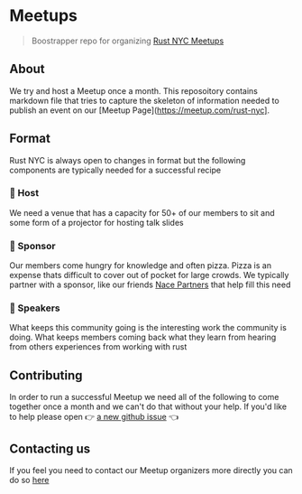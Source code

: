 # Meetups

> Boostrapper repo for organizing [Rust NYC Meetups](https://meetup.com/rust-nyc)


## About

We try and host a Meetup once a month. This reposoitory contains markdown file that
tries to capture the skeleton of information needed to publish an event on our
[Meetup Page](https://meetup.com/rust-nyc].

## Format

Rust NYC is always open to changes in format but the following components are typically
needed for a successful recipe

### 🏡 Host

We need a venue that has a capacity for 50+ of our members to sit and some form
of a projector for hosting talk slides

### 🍕 Sponsor

Our members come hungry for knowledge and often pizza. Pizza is an expense
thats difficult to cover out of pocket for large crowds. We typically partner
with a sponsor, like our friends [Nace Partners](http://nacepartners.com/) that help
fill this need

### 🎤 Speakers

What keeps this community going is the interesting work the community is doing.
What keeps members coming back what they learn from hearing from others experiences
from working with rust

## Contributing

In order to run a successful Meetup we need all of the following to come together
once a month and we can't do that without your help. If you'd like to help
please open 👉  [a new github issue](https://github.com/rust-nyc/meetups/issues/new/choose) 👈


## Contacting us

If you feel you need to contact our Meetup organizers more directly you can do so [here](https://www.meetup.com/Rust-NYC/members/?op=leaders)